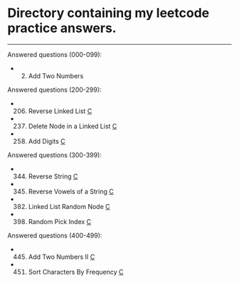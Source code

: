 # Directory containing my leetcode practice answers.

-----

Answered questions (000-099):
* 2. Add Two Numbers

Answered questions (200-299):
* 206. Reverse Linked List [C](Q206.c)
* 237. Delete Node in a Linked List [C](Q237.c)
* 258. Add Digits [C](Q258.c)

Answered questions (300-399):
* 344. Reverse String [C](Q344.c)
* 345. Reverse Vowels of a String [C](Q345.c)
* 382. Linked List Random Node [C](Q382.c)
* 398. Random Pick Index [C](Q398.c)

Answered questions (400-499):
* 445. Add Two Numbers II [C](Q445.c)
* 451. Sort Characters By Frequency [C](Q451.c)
